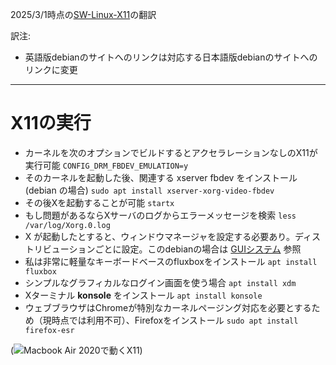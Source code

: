 2025/3/1時点の[SW-Linux-X11](https://github.com/AsahiLinux/docs/blob/main/docs/SW-Linux-X11.md)の翻訳

訳注:
- 英語版debianのサイトへのリンクは対応する日本語版debianのサイトへのリンクに変更

---
# X11の実行
 * カーネルを次のオプションでビルドするとアクセラレーションなしのX11が実行可能 `CONFIG_DRM_FBDEV_EMULATION=y`
 * そのカーネルを起動した後、関連する xserver fbdev をインストール (debian の場合) `sudo apt install xserver-xorg-video-fbdev`
 * その後Xを起動することが可能 `startx`
 * もし問題があるならXサーバのログからエラーメッセージを検索 `less /var/log/Xorg.0.log`
 * X が起動したとすると、ウィンドウマネージャを設定する必要あり。ディストリビューションごとに設定。このdebianの場合は
[GUIシステム](https://www.debian.org/doc/manuals/debian-reference/ch07.ja.html) 参照
 * 私は非常に軽量なキーボードベースのfluxboxをインストール `apt install fluxbox`
 * シンプルなグラフィカルなログイン画面を使う場合 `apt install xdm`
 * Xターミナル **konsole** をインストール `apt install konsole`
 * ウェブブラウザはChromeが特別なカーネルページング対応を必要とするため（現時点では利用不可）、Firefoxをインストール `sudo apt install firefox-esr`

(![Macbook Air 2020で動くX11](https://github.com/AsahiLinux/docs/blob/main/docs/assets/mba-xorg-fbdev.png))
